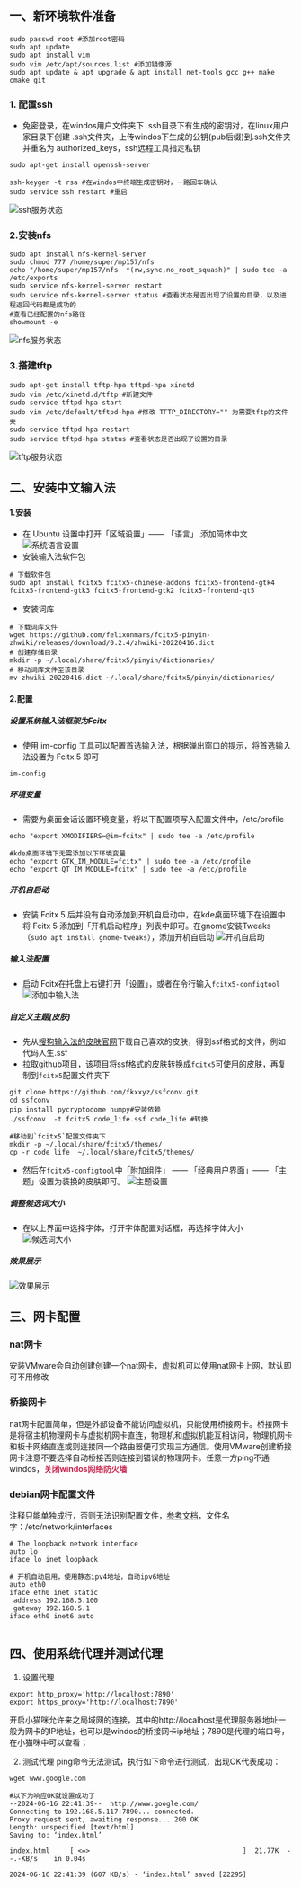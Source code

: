 ##  一、新环境软件准备

```shell
sudo passwd root #添加root密码
sudo apt update
sudo apt install vim
sudo vim /etc/apt/sources.list #添加镜像源
sudo apt update & apt upgrade & apt install net-tools gcc g++ make cmake git
```

### 1. 配置ssh

* 免密登录，在windos用户文件夹下 .ssh目录下有生成的密钥对，在linux用户家目录下创建 .ssh文件夹，上传windos下生成的公钥(pub后缀)到.ssh文件夹并重名为 authorized_keys，ssh远程工具指定私钥

```shell
sudo apt-get install openssh-server

ssh-keygen -t rsa #在windos中终端生成密钥对，一路回车确认
sudo service ssh restart #重启
```

![ssh服务状态](https://blog-1305120110.cos.ap-shanghai.myqcloud.com/linux_os/01/linux_01_00.png)

### 2.安装nfs

```shell
sudo apt install nfs-kernel-server 
sudo chmod 777 /home/super/mp157/nfs
echo "/home/super/mp157/nfs  *(rw,sync,no_root_squash)" | sudo tee -a /etc/exports
sudo service nfs-kernel-server restart
sudo service nfs-kernel-server status #查看状态是否出现了设置的目录，以及进程返回代码都是成功的
#查看已经配置的nfs路径
showmount -e
```

![nfs服务状态](https://blog-1305120110.cos.ap-shanghai.myqcloud.com/linux_os/01/linux_01_01.png)

### 3.搭建tftp

```shell
sudo apt-get install tftp-hpa tftpd-hpa xinetd
sudo vim /etc/xinetd.d/tftp #新建文件
sudo service tftpd-hpa start
sudo vim /etc/default/tftpd-hpa #修改 TFTP_DIRECTORY="" 为需要tftp的文件夹
sudo service tftpd-hpa restart
sudo service tftpd-hpa status #查看状态是否出现了设置的目录
```

![tftp服务状态](https://blog-1305120110.cos.ap-shanghai.myqcloud.com/linux_os/01/linux_01_02.png)

## 二、安装中文输入法

#### 1.安装

* 在 Ubuntu 设置中打开「区域设置」—— 「语言」,添加简体中文
![系统语言设置](https://blog-1305120110.cos.ap-shanghai.myqcloud.com/linux_os/01/linux_01_03.png)
* 安装输入法软件包

```shell
# 下载软件包
sudo apt install fcitx5 fcitx5-chinese-addons fcitx5-frontend-gtk4 fcitx5-frontend-gtk3 fcitx5-frontend-gtk2 fcitx5-frontend-qt5
```

* 安装词库

```shell
# 下载词库文件
wget https://github.com/felixonmars/fcitx5-pinyin-zhwiki/releases/download/0.2.4/zhwiki-20220416.dict
# 创建存储目录
mkdir -p ~/.local/share/fcitx5/pinyin/dictionaries/
# 移动词库文件至该目录
mv zhwiki-20220416.dict ~/.local/share/fcitx5/pinyin/dictionaries/
```

#### 2.配置

##### 设置系统输入法框架为Fcitx 
* 使用 im-config 工具可以配置首选输入法，根据弹出窗口的提示，将首选输入法设置为 Fcitx 5 即可

```shell
im-config
```

##### 环境变量
* 需要为桌面会话设置环境变量，将以下配置项写入配置文件中，/etc/profile

```shell
echo "export XMODIFIERS=@im=fcitx" | sudo tee -a /etc/profile

#kde桌面环境下无需添加以下环境变量
echo "export GTK_IM_MODULE=fcitx" | sudo tee -a /etc/profile
echo "export QT_IM_MODULE=fcitx" | sudo tee -a /etc/profile
```

##### 开机自启动
* 安装 Fcitx 5 后并没有自动添加到开机自启动中，在kde桌面环境下在设置中将 Fcitx 5 添加到「开机启动程序」列表中即可。在gnome安装Tweaks（`sudo apt install gnome-tweaks`），添加开机自启动
![开机自启动](https://blog-1305120110.cos.ap-shanghai.myqcloud.com/linux_os/01/linux_01_04.png)
##### 输入法配置
* 启动 Fcitx在托盘上右键打开「设置」，或者在令行输入`fcitx5-configtool`
![添加中输入法](https://blog-1305120110.cos.ap-shanghai.myqcloud.com/linux_os/01/linux_01_05.png)
##### 自定义主题(皮肤)
* 先从[搜狗输入法的皮肤官网](https://pinyin.sogou.com/skins/)下载自己喜欢的皮肤，得到ssf格式的文件，例如 代码人生.ssf
* 拉取github项目，该项目将ssf格式的皮肤转换成`fcitx5`可使用的皮肤，再复制到`fcitx5`配置文件夹下

```shell
git clone https://github.com/fkxxyz/ssfconv.git
cd ssfconv
pip install pycryptodome numpy#安装依赖
./ssfconv  -t fcitx5 code_life.ssf code_life #转换

#移动到`fcitx5`配置文件夹下
mkdir -p ~/.local/share/fcitx5/themes/
cp -r code_life  ~/.local/share/fcitx5/themes/
```

* 然后在`fcitx5-configtool`中「附加组件」 —— 「经典用户界面」——  「主题」设置为装换的皮肤即可。
![主题设置](https://blog-1305120110.cos.ap-shanghai.myqcloud.com/linux_os/01/linux_01_06.png)
##### 调整候选词大小
* 在以上界面中选择字体，打开字体配置对话框，再选择字体大小
![候选词大小](https://blog-1305120110.cos.ap-shanghai.myqcloud.com/linux_os/01/linux_01_07.png)
##### 效果展示
![效果展示](https://blog-1305120110.cos.ap-shanghai.myqcloud.com/linux_os/01/linux_01_08.png)


## 三、网卡配置

### nat网卡
安装VMware会自动创建创建一个nat网卡，虚拟机可以使用nat网卡上网，默认即可不用修改

### 桥接网卡
nat网卡配置简单，但是外部设备不能访问虚拟机，只能使用桥接网卡。桥接网卡是将宿主机物理网卡与虚拟机网卡直连，物理机和虚拟机能互相访问，物理机网卡和板卡网络直连或则连接同一个路由器便可实现三方通信。使用VMware创建桥接网卡注意不要选择自动桥接否则连接到错误的物理网卡。任意一方ping不通windos，**<font color=#c7254e>关闭windos网络防火墙</font>**

### debian网卡配置文件

注释只能单独成行，否则无法识别配置文件，[参考文档](https://manpages.debian.org/bullseye/ifupdown/interfaces.5.en.html)，文件名字：/etc/network/interfaces

```shell
# The loopback network interface
auto lo
iface lo inet loopback

# 开机自动启用，使用静态ipv4地址，自动ipv6地址
auto eth0
iface eth0 inet static
 address 192.168.5.100
 gateway 192.168.5.1
iface eth0 inet6 auto 


```

## 四、使用系统代理并测试代理
1. 设置代理

```shell
export http_proxy='http://localhost:7890'
export https_proxy='http://localhost:7890'
```

开启小猫咪允许来之局域网的连接，其中的http://localhost是代理服务器地址一般为网卡的IP地址，也可以是windos的桥接网卡ip地址；7890是代理的端口号，在小猫咪中可以查看；

2. 测试代理
ping命令无法测试，执行如下命令进行测试，出现OK代表成功：

```shell
wget www.google.com

#以下为响应OK就设置成功了
--2024-06-16 22:41:39--  http://www.google.com/
Connecting to 192.168.5.117:7890... connected.
Proxy request sent, awaiting response... 200 OK
Length: unspecified [text/html]
Saving to: ‘index.html’

index.html     [ <=>                                      ]  21.77K  --.-KB/s    in 0.04s   

2024-06-16 22:41:39 (607 KB/s) - ‘index.html’ saved [22295]

```

